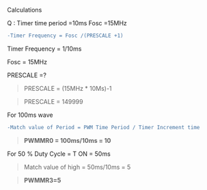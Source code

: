
 Calculations 
 


 

Q : Timer time period =10ms
    Fosc =15MHz
```diff
-Timer Frequency = Fosc /(PRESCALE +1)
```
Timer Frequency = 1/10ms

Fosc =  15MHz

PRESCALE =?


>PRESCALE = (15MHz * 10Ms)-1

>PRESCALE = 149999

For 100ms wave
```diff
-Match value of Period = PWM Time Period / Timer Increment time
```
> **PWMMR0 = 100ms/10ms = 10**
 

For 50 % Duty Cycle = T ON = 50ms
>Match value of high = 50ms/10ms = 5

>**PWMMR3=5**






